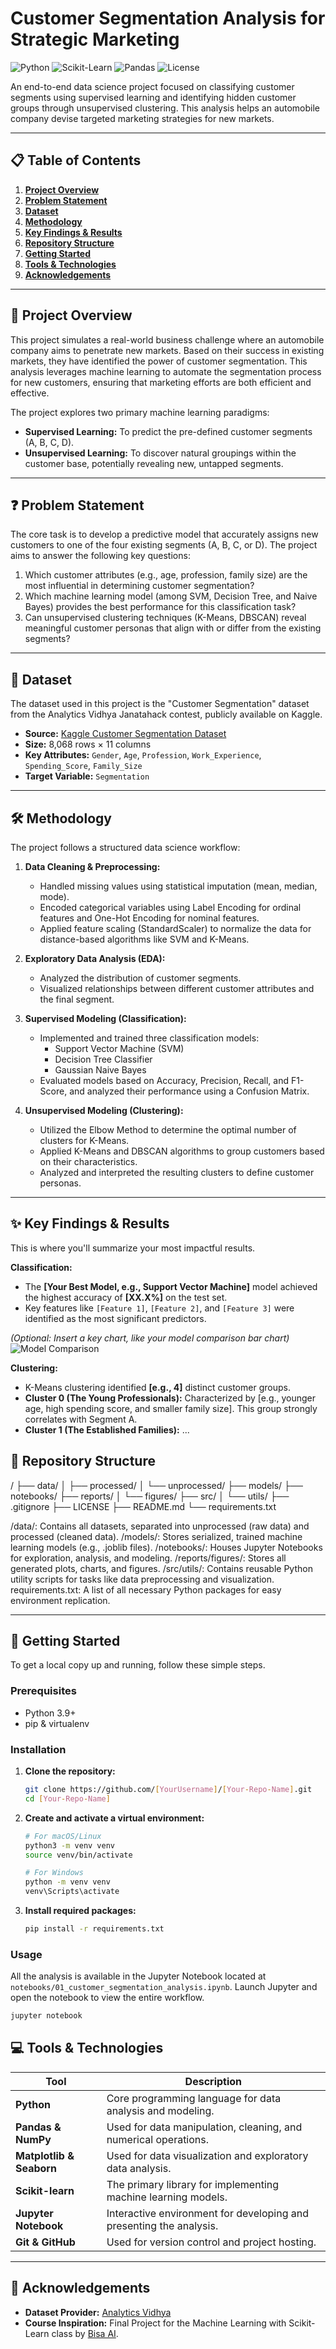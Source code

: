 # Customer Segmentation Analysis for Strategic Marketing

![Python](https://img.shields.io/badge/Python-3.9%2B-blue.svg?style=for-the-badge&logo=python)
![Scikit-Learn](https://img.shields.io/badge/scikit--learn-1.2.2-orange?style=for-the-badge&logo=scikit-learn)
![Pandas](https://img.shields.io/badge/Pandas-2.0.3-150458?style=for-the-badge&logo=pandas)
![License](https://img.shields.io/badge/License-MIT-green.svg?style=for-the-badge)

An end-to-end data science project focused on classifying customer segments using supervised learning and identifying hidden customer groups through unsupervised clustering. This analysis helps an automobile company devise targeted marketing strategies for new markets.

---

## 📋 Table of Contents
1.  [**Project Overview**](#-project-overview)
2.  [**Problem Statement**](#-problem-statement)
3.  [**Dataset**](#-dataset)
4.  [**Methodology**](#-methodology)
5.  [**Key Findings & Results**](#-key-findings--results)
6.  [**Repository Structure**](#-repository-structure)
7.  [**Getting Started**](#-getting-started)
8.  [**Tools & Technologies**](#-tools--technologies)
9.  [**Acknowledgements**](#-acknowledgements)

---

## 🎯 Project Overview

This project simulates a real-world business challenge where an automobile company aims to penetrate new markets. Based on their success in existing markets, they have identified the power of customer segmentation. This analysis leverages machine learning to automate the segmentation process for new customers, ensuring that marketing efforts are both efficient and effective.

The project explores two primary machine learning paradigms:
*   **Supervised Learning:** To predict the pre-defined customer segments (A, B, C, D).
*   **Unsupervised Learning:** To discover natural groupings within the customer base, potentially revealing new, untapped segments.

---

## ❓ Problem Statement

The core task is to develop a predictive model that accurately assigns new customers to one of the four existing segments (A, B, C, or D). The project aims to answer the following key questions:
1.  Which customer attributes (e.g., age, profession, family size) are the most influential in determining customer segmentation?
2.  Which machine learning model (among SVM, Decision Tree, and Naive Bayes) provides the best performance for this classification task?
3.  Can unsupervised clustering techniques (K-Means, DBSCAN) reveal meaningful customer personas that align with or differ from the existing segments?

---

## 💾 Dataset

The dataset used in this project is the "Customer Segmentation" dataset from the Analytics Vidhya Janatahack contest, publicly available on Kaggle.

*   **Source:** [Kaggle Customer Segmentation Dataset](https://www.kaggle.com/datasets/vetrirah/customer)
*   **Size:** 8,068 rows × 11 columns
*   **Key Attributes:** `Gender`, `Age`, `Profession`, `Work_Experience`, `Spending_Score`, `Family_Size`
*   **Target Variable:** `Segmentation`

---

## 🛠️ Methodology

The project follows a structured data science workflow:

1.  **Data Cleaning & Preprocessing:**
    *   Handled missing values using statistical imputation (mean, median, mode).
    *   Encoded categorical variables using Label Encoding for ordinal features and One-Hot Encoding for nominal features.
    *   Applied feature scaling (StandardScaler) to normalize the data for distance-based algorithms like SVM and K-Means.

2.  **Exploratory Data Analysis (EDA):**
    *   Analyzed the distribution of customer segments.
    *   Visualized relationships between different customer attributes and the final segment.

3.  **Supervised Modeling (Classification):**
    *   Implemented and trained three classification models:
        *   Support Vector Machine (SVM)
        *   Decision Tree Classifier
        *   Gaussian Naive Bayes
    *   Evaluated models based on Accuracy, Precision, Recall, and F1-Score, and analyzed their performance using a Confusion Matrix.

4.  **Unsupervised Modeling (Clustering):**
    *   Utilized the Elbow Method to determine the optimal number of clusters for K-Means.
    *   Applied K-Means and DBSCAN algorithms to group customers based on their characteristics.
    *   Analyzed and interpreted the resulting clusters to define customer personas.

---

## ✨ Key Findings & Results

This is where you'll summarize your most impactful results.

**Classification:**
*   The **[Your Best Model, e.g., Support Vector Machine]** model achieved the highest accuracy of **[XX.X%]** on the test set.
*   Key features like `[Feature 1]`, `[Feature 2]`, and `[Feature 3]` were identified as the most significant predictors.

*(Optional: Insert a key chart, like your model comparison bar chart)*
![Model Comparison](reports/figures/model_accuracy_comparison.png)

**Clustering:**
*   K-Means clustering identified **[e.g., 4]** distinct customer groups.
*   **Cluster 0 (The Young Professionals):** Characterized by [e.g., younger age, high spending score, and smaller family size]. This group strongly correlates with Segment A.
*   **Cluster 1 (The Established Families):** ...

## 📁 Repository Structure

/
├── data/
│   ├── processed/
│   └── unprocessed/
├── models/
├── notebooks/
├── reports/
│   └── figures/
├── src/
│   └── utils/
├── .gitignore
├── LICENSE
├── README.md
└── requirements.txt

/data/: Contains all datasets, separated into unprocessed (raw data) and processed (cleaned data).
/models/: Stores serialized, trained machine learning models (e.g., .joblib files).
/notebooks/: Houses Jupyter Notebooks for exploration, analysis, and modeling.
/reports/figures/: Stores all generated plots, charts, and figures.
/src/utils/: Contains reusable Python utility scripts for tasks like data preprocessing and visualization.
requirements.txt: A list of all necessary Python packages for easy environment replication.

---

## 🚀 Getting Started

To get a local copy up and running, follow these simple steps.

### Prerequisites

*   Python 3.9+
*   pip & virtualenv

### Installation

1.  **Clone the repository:**
    ```sh
    git clone https://github.com/[YourUsername]/[Your-Repo-Name].git
    cd [Your-Repo-Name]
    ```

2.  **Create and activate a virtual environment:**
    ```sh
    # For macOS/Linux
    python3 -m venv venv
    source venv/bin/activate

    # For Windows
    python -m venv venv
    venv\Scripts\activate
    ```

3.  **Install required packages:**
    ```sh
    pip install -r requirements.txt
    ```

### Usage
All the analysis is available in the Jupyter Notebook located at `notebooks/01_customer_segmentation_analysis.ipynb`. Launch Jupyter and open the notebook to view the entire workflow.

```sh
jupyter notebook
```

## 💻 Tools & Technologies

| Tool | Description |
|---|---|
| **Python** | Core programming language for data analysis and modeling. |
| **Pandas & NumPy** | Used for data manipulation, cleaning, and numerical operations. |
| **Matplotlib & Seaborn** | Used for data visualization and exploratory data analysis. |
| **Scikit-learn** | The primary library for implementing machine learning models. |
| **Jupyter Notebook** | Interactive environment for developing and presenting the analysis. |
| **Git & GitHub** | Used for version control and project hosting. |

---

## 🙏 Acknowledgements

*   **Dataset Provider:** [Analytics Vidhya](https://www.analyticsvidhya.com/)
*   **Course Inspiration:** Final Project for the Machine Learning with Scikit-Learn class by [Bisa AI]([https://bisa.ai/](https://bisa.ai/my_course/detail/1/145263#my-desk)).

